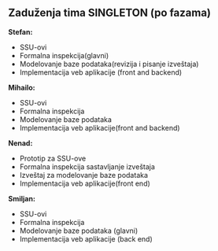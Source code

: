 Zaduženja tima SINGLETON (po fazama)
-------------------------------------------
**Stefan:**
* SSU-ovi 
* Formalna inspekcija(glavni)
* Modelovanje baze podataka(revizija i pisanje izveštaja)
* Implementacija veb aplikacije (front and backend)

**Mihailo:**
* SSU-ovi
* Formalna inspekcija
* Modelovanje baze podataka  
* Implementacija veb aplikacije(front and backend)

**Nenad:**
* Prototip za SSU-ove
* Formalna inspekcija sastavljanje izveštaja 
* Izveštaj za modelovanje baze podataka  
* Implementacija veb aplikacije(front end)

**Smiljan:**
* SSU-ovi
* Formalna inspekcija
* Modelovanje baze podataka (glavni)  
* Implementacija veb aplikacije (back end)
